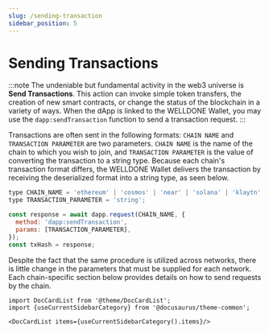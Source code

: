 ```yaml
---
slug: /sending-transaction
sidebar_position: 5
---
```


# Sending Transactions

:::note
The undeniable but fundamental activity in the web3 universe is **Send Transactions**. This action can invoke simple token transfers, the creation of new smart contracts, or change the status of the blockchain in a variety of ways. When the dApp is linked to the WELLDONE Wallet, you may use the `dapp:sendTransaction` function to send a transaction request.
:::

Transactions are often sent in the following formats: `CHAIN NAME` and `TRANSACTION PARAMETER` are two parameters. `CHAIN NAME` is the name of the chain to which you wish to join, and `TRANSACTION PARAMETER` is the value of converting the transaction to a string type. Because each chain's transaction format differs, the WELLDONE Wallet delivers the transaction by receiving the deserialized format into a string type, as seen below.

```javascript
type CHAIN_NAME = 'ethereum' | 'cosmos' | 'near' | 'solana' | 'klaytn' | 'celo' | 'neon' | 'juno';
type TRANSACTION_PARAMETER = 'string';

const response = await dapp.request(CHAIN_NAME, {
  method: 'dapp:sendTransaction',
  params: [TRANSACTION_PARAMETER],
});
const txHash = response;
```

Despite the fact that the same procedure is utilized across networks, there is little change in the parameters that must be supplied for each network. Each chain-specific section below provides details on how to send requests by the chain.

```mdx-code-block
import DocCardList from '@theme/DocCardList';
import {useCurrentSidebarCategory} from '@docusaurus/theme-common';

<DocCardList items={useCurrentSidebarCategory().items}/>
```
